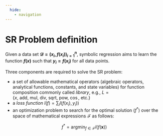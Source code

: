 ```yaml
---
  hide:
    - navigation
---
```


# SR Problem definition

Given a data set **$\mathcal{D} =(x_i,f(x_i))_{i=1}^{n}$**, symbolic regression aims to learn the function **$f(x)$** such that **$y_i = f(x_i)$** for all data points.

Three components are required to solve the SR problem:

  * a set of allowable mathematical operators (algebraic operators, analytical functions, constants, and state variables) for function composition commonly called  *library*, e.g., $L = \{x,~\mathrm{add,~mul,~div,~sqrt,~pow,~\cos,~etc.}\}$
  * a *loss function* $l(f) = \sum_i l(f(x_i),y_i))$ <!--such as the squared difference $|f(x) - y|^2$-->
  * an optimization problem to search for the optimal solution ($f^{*}$) over the space of mathematical expressions $\mathcal{F}$ as follows: 

   $$f^{*} = \mathrm{argmin}_{f \in\mathcal{F}} l(f(\mathbf{x}))$$
